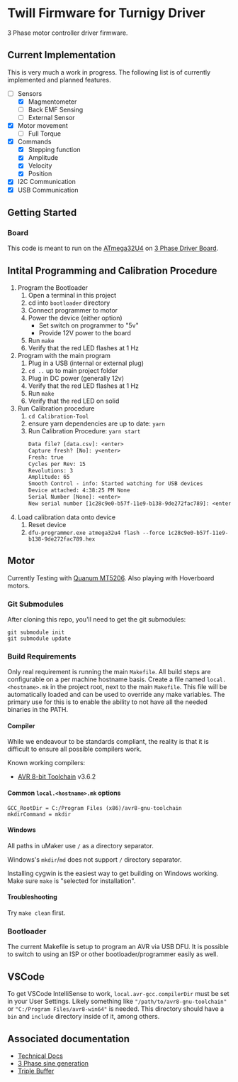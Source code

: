 # Twill Firmware for Turnigy Driver

3 Phase motor controller driver firmware.

## Current Implementation

This is very much a work in progress. The following list is of currently implemented and planned features.

- [ ] Sensors
  - [x] Magmentometer
  - [ ] Back EMF Sensing
  - [ ] External Sensor
- [x] Motor movement
  - [ ] Full Torque
- [x] Commands
  - [x] Stepping function
  - [x] Amplitude
  - [x] Velocity
  - [x] Position
- [x] I2C Communication
- [x] USB Communication

## Getting Started

### Board

This code is meant to run on the [ATmega32U4](http://www.atmel.com/Images/Atmel-7766-8-bit-AVR-ATmega16U4-32U4_Datasheet.pdf) on [3 Phase Driver Board](https://github.com/cinderblock/3-Phase-Driver).

## Intital Programming and Calibration Procedure

1. Program the Bootloader
   1. Open a terminal in this project
   1. cd into `bootloader` directory
   1. Connect programmer to motor
   1. Power the device (either option)
      - Set switch on programmer to "5v"
      - Provide 12V power to the board
   1. Run `make`
   1. Verify that the red LED flashes at 1 Hz
1. Program with the main program
   1. Plug in a USB (internal or external plug)
   1. `cd ..` up to main project folder
   1. Plug in DC power (generally 12v)
   1. Verify that the red LED flashes at 1 Hz
   1. Run `make`
   1. Verify that the red LED on solid
1. Run Calibration procedure
   1. `cd Calibration-Tool`
   1. ensure yarn dependencies are up to date: `yarn`
   1. Run Calibration Procedure: `yarn start`
      ```txt
      Data file? [data.csv]: <enter>
      Capture fresh? [No]: y<enter>
      Fresh: true
      Cycles per Rev: 15
      Revolutions: 3
      Amplitude: 65
      Smooth Control - info: Started watching for USB devices
      Device attached: 4:38:25 PM None
      Serial Number [None]: <enter>
      New serial number [1c28c9e0-b57f-11e9-b138-9de272fac789]: <enter>
      ```
1. Load calibration data onto device
   1. Reset device
   1. `dfu-programmer.exe atmega32u4 flash --force 1c28c9e0-b57f-11e9-b138-9de272fac789.hex`

## Motor

Currently Testing with [Quanum MT5206](https://hobbyking.com/en_us/quanum-mt-series-5206-320kv-brushless-multirotor-motor-built-by-dys.html).
Also playing with Hoverboard motors.

### Git Submodules

After cloning this repo, you'll need to get the git submodules:

```
git submodule init
git submodule update
```

### Build Requirements

Only real requirement is running the main `Makefile`.
All build steps are configurable on a per machine hostname basis.
Create a file named `local.<hostname>.mk` in the project root, next to the main `Makefile`.
This file will be automatically loaded and can be used to override any make variables.
The primary use for this is to enable the ability to not have all the needed binaries in the PATH.

#### Compiler

While we endeavour to be standards compliant, the reality is that it is difficult to ensure all possible compilers work.

Known working compilers:

- [AVR 8-bit Toolchain](https://www.microchip.com/mplab/avr-support/avr-and-arm-toolchains-c-compilers) v3.6.2

#### Common `local.<hostname>.mk` options

```make
GCC_RootDir = C:/Program Files (x86)/avr8-gnu-toolchain
mkdirCommand = mkdir
```

#### Windows

All paths in uMaker use `/` as a directory separator.

Windows's `mkdir`/`md` does not support `/` directory separator.

Installing cygwin is the easiest way to get building on Windows working.
Make sure `make` is "selected for installation".

#### Troubleshooting

Try `make clean` first.

### Bootloader

The current Makefile is setup to program an AVR via USB DFU. It is possible to switch to using an ISP or other bootloader/programmer easily as well.

## VSCode

To get VSCode IntelliSense to work, `local.avr-gcc.compilerDir` must be set in your User Settings.
Likely something like `"/path/to/avr8-gnu-toolchain"` or `"C:/Program Files/avr8-win64"` is needed.
This directory should have a `bin` and `include` directory inside of it, among others.

## Associated documentation

- [Technical Docs](docs/README.md)
- [3 Phase sine generation](docs/3%20Phase%20Sine%20Wave%20Generation.md)
- [Triple Buffer](libCameron/Triple%20Buffer.png)
